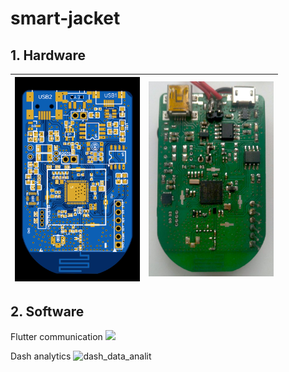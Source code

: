 # smart-jacket
## 1. Hardware
  | <img src="/Hardware/view.png" width="200" /> | <img src="/Hardware/assemb_board.jpg" width="200" /> |
  |----------------------------------------|----------------------------------------|

## 2. Software
  Flutter communication
   <img src= "https://user-images.githubusercontent.com/73643145/136924515-f65f8352-eae1-4712-b7b4-9862755d9dff.gif" />
  

  
  Dash analytics
   ![dash_data_analit](https://user-images.githubusercontent.com/73643145/136027669-c8859045-085c-4967-882e-190111af3acc.gif)

